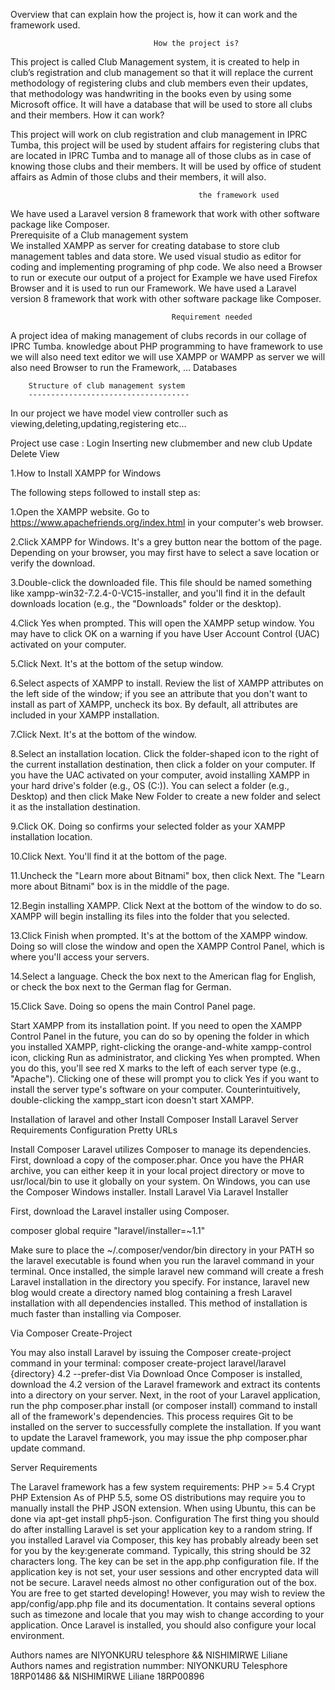 Overview that can explain how the project is, how it can work and the framework used.

                                    How the project is?
                                    
This project is called Club Management system, it is created to help in club’s registration and club management so that it will replace the current methodology of registering clubs and club members even their updates, that methodology was handwriting in the books even by using some Microsoft office. It will have a database that will be used to store all clubs and their members.
                                                                How it can work?
                                                                
This project will work on club registration and club management in IPRC Tumba, this project will be used by student affairs for registering clubs that are located in IPRC Tumba and to manage all of those clubs as in case of knowing those clubs and their members.
It will be used by office of student affairs as Admin of those clubs and their members, it will also.

                                          	  the framework used
                                             
We have used a Laravel version 8 framework that work with other software package like Composer.         
                                             Prerequisite of a Club management system                                   
We installed XAMPP as server for creating database to store club management tables and data store.
We used visual studio as editor for coding and implementing programing of php code.
We also need a Browser to run or execute our output of a project for Example we have used Firefox Browser and it is used to run our Framework.
We have used a Laravel version 8 framework that work with other software package like Composer.  

                                        Requirement needed 
                                        

A project idea of making management of clubs records in our collage of IPRC Tumba.
knowledge about PHP programming 
to have framework to use
we will also need text editor
we will use XAMPP or WAMPP as server
we will also need Browser to run the Framework, …
Databases

        Structure of club management system
        ------------------------------------
In our project we have model view controller such as viewing,deleting,updating,registering etc…
                      

 Project use case :
Login
Inserting new clubmember and new club
Update 
Delete
View

1.How to Install XAMPP for Windows

The following steps followed to install step as:
 
1.Open the XAMPP website. Go to https://www.apachefriends.org/index.html in your computer's web browser. 




2.Click XAMPP for Windows. It's a grey button near the bottom of the page. 
Depending on your browser, you may first have to select a save location or verify the download.




3.Double-click the downloaded file. This file should be named something like xampp-win32-7.2.4-0-VC15-installer, and you'll find it in the default downloads location (e.g., the "Downloads" folder or the desktop). 





4.Click Yes when prompted. This will open the XAMPP setup window. 
You may have to click OK on a warning if you have User Account Control (UAC) activated on your computer.





5.Click Next. It's at the bottom of the setup window. 




6.Select aspects of XAMPP to install. Review the list of XAMPP attributes on the left side of the window; if you see an attribute that you don't want to install as part of XAMPP, uncheck its box. 
By default, all attributes are included in your XAMPP installation.




7.Click Next. It's at the bottom of the window. 




8.Select an installation location. Click the folder-shaped icon to the right of the current installation destination, then click a folder on your computer. 
If you have the UAC activated on your computer, avoid installing XAMPP in your hard drive's folder (e.g., OS (C:)).
You can select a folder (e.g., Desktop) and then click Make New Folder to create a new folder and select it as the installation destination.




9.Click OK. Doing so confirms your selected folder as your XAMPP installation location. 




10.Click Next. You'll find it at the bottom of the page. 




11.Uncheck the "Learn more about Bitnami" box, then click Next. The "Learn more about Bitnami" box is in the middle of the page. 




12.Begin installing XAMPP. Click Next at the bottom of the window to do so. XAMPP will begin installing its files into the folder that you selected. 




13.Click Finish when prompted. It's at the bottom of the XAMPP window. Doing so will close the window and open the XAMPP Control Panel, which is where you'll access your servers. 




14.Select a language. Check the box next to the American flag for English, or check the box next to the German flag for German. 




15.Click Save. Doing so opens the main Control Panel page. 





Start XAMPP from its installation point. If you need to open the XAMPP Control Panel in the future, you can do so by opening the folder in which you installed XAMPP, right-clicking the orange-and-white xampp-control icon, clicking Run as administrator, and clicking Yes when prompted. 
When you do this, you'll see red X marks to the left of each server type (e.g., "Apache"). Clicking one of these will prompt you to click Yes if you want to install the server type's software on your computer.
Counterintuitively, double-clicking the xampp_start icon doesn't start XAMPP.






Installation of laravel and other
Install Composer
Install Laravel
Server Requirements
Configuration
Pretty URLs

Install Composer
Laravel utilizes Composer to manage its dependencies. First, download a copy of the composer.phar. Once you have the PHAR archive, you can either keep it in your local project directory or move to usr/local/bin to use it globally on your system. On Windows, you can use the Composer Windows installer.
Install Laravel
Via Laravel Installer

First, download the Laravel installer using Composer.

composer global require "laravel/installer=~1.1"

Make sure to place the ~/.composer/vendor/bin directory in your PATH so the laravel executable is found when you run the laravel command in your terminal.
Once installed, the simple laravel new command will create a fresh Laravel installation in the directory you specify. For instance, laravel new blog would create a directory named blog containing a fresh Laravel installation with all dependencies installed. This method of installation is much faster than installing via Composer.

Via Composer Create-Project

You may also install Laravel by issuing the Composer create-project command in your terminal:
composer create-project laravel/laravel {directory} 4.2 --prefer-dist
Via Download
Once Composer is installed, download the 4.2 version of the Laravel framework and extract its contents into a directory on your server. Next, in the root of your Laravel application, run the php composer.phar install (or composer install) command to install all of the framework's dependencies. This process requires Git to be installed on the server to successfully complete the installation.
If you want to update the Laravel framework, you may issue the php composer.phar update command.

Server Requirements

The Laravel framework has a few system requirements:
PHP >= 5.4
Crypt PHP Extension
As of PHP 5.5, some OS distributions may require you to manually install the PHP JSON extension. When using Ubuntu, this can be done via apt-get install php5-json.
Configuration
The first thing you should do after installing Laravel is set your application key to a random string. If you installed Laravel via Composer, this key has probably already been set for you by the key:generate command. Typically, this string should be 32 characters long. The key can be set in the app.php configuration file. If the application key is not set, your user sessions and other encrypted data will not be secure.
Laravel needs almost no other configuration out of the box. You are free to get started developing! However, you may wish to review the app/config/app.php file and its documentation. It contains several options such as timezone and locale that you may wish to change according to your application.
Once Laravel is installed, you should also configure your local environment. 
 
 Authors names are NIYONKURU telesphore && NISHIMIRWE Liliane                                                                         
 Authors names and registration nummber: NIYONKURU Telesphore 18RP01486 && NISHIMIRWE Liliane 18RP00896
